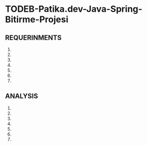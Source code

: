 # TODEB-Patika.dev-Java-Spring-Bitirme-Projesi

## REQUERINMENTS
1.
2.
3.
4.
5.
6.
7.


## ANALYSIS
1.
2.
3.
4.
5.
6.
7.
